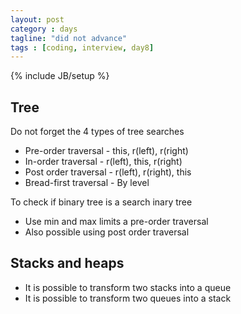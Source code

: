```yaml
---
layout: post
category : days
tagline: "did not advance"
tags : [coding, interview, day8]
---
```


{% include JB/setup %}

## Tree

Do not forget the 4 types of tree searches

* Pre-order traversal - this, r(left), r(right)
* In-order traversal - r(left), this, r(right)
* Post order traversal - r(left), r(right), this
* Bread-first traversal - By level

To check if binary tree is a search inary tree

* Use min and max limits a pre-order traversal
* Also possible using post order traversal

## Stacks and heaps

* It is possible to transform two stacks into a queue
* It is possible to transform two queues into a stack
